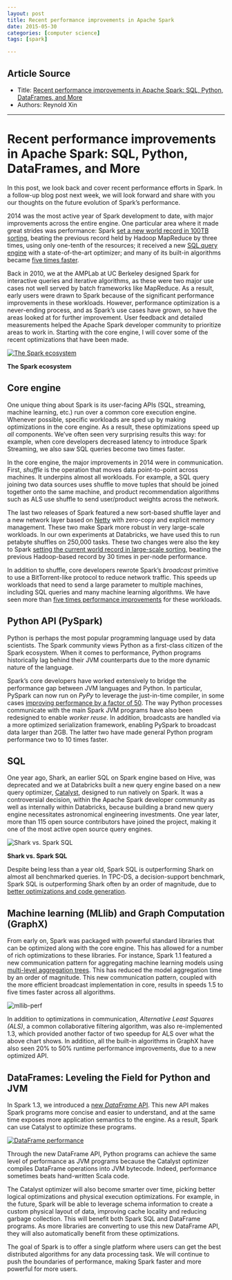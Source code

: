 ```yaml
---
layout: post
title: Recent performance improvements in Apache Spark
date: 2015-05-30
categories: [computer science]
tags: [spark]

---
```


## Article Source
* Title: [Recent performance improvements in Apache Spark: SQL, Python, DataFrames, and More](https://databricks.com/blog/2015/04/24/recent-performance-improvements-in-apache-spark-sql-python-dataframes-and-more.html)
* Authors: Reynold Xin 

---


Recent performance improvements in Apache Spark: SQL, Python, DataFrames, and More 
============

In this post, we look back and cover recent performance efforts in
Spark. In a follow-up blog post next week, we will look forward and
share with you our thoughts on the future evolution of Spark’s
performance.

2014 was the most active year of Spark development to date, with major
improvements across the entire engine. One particular area where it made
great strides was performance: Spark [set a new world record in 100TB
sorting](https://databricks.com/blog/2014/11/05/spark-officially-sets-a-new-record-in-large-scale-sorting.html),
beating the previous record held by Hadoop MapReduce by three times,
using only one-tenth of the resources; it received a new [SQL query
engine](https://databricks.com/blog/2015/04/13/deep-dive-into-spark-sqls-catalyst-optimizer.html)
with a state-of-the-art optimizer; and many of its built-in algorithms
became [five times
faster](https://databricks.com/blog/2014/09/22/spark-1-1-mllib-performance-improvements.html).

Back in 2010, we at the AMPLab at UC Berkeley designed Spark for
interactive queries and iterative algorithms, as these were two major
use cases not well served by batch frameworks like MapReduce. As a
result, early users were drawn to Spark because of the significant
performance improvements in these workloads. However, performance
optimization is a never-ending process, and as Spark’s use cases have
grown, so have the areas looked at for further improvement. User
feedback and detailed measurements helped the Apache Spark developer
community to prioritize areas to work in. Starting with the core engine,
I will cover some of the recent optimizations that have been made.

[![The Spark
ecosystem](https://databricks.com/wp-content/uploads/2014/11/Spark_Ecosystem_Chart11-1024x414.jpg)](https://databricks.com/wp-content/uploads/2014/11/Spark_Ecosystem_Chart11.jpg)

**The Spark ecosystem**

Core engine
-----------

One unique thing about Spark is its user-facing APIs (SQL, streaming,
machine learning, etc.) run over a common core execution engine.
Whenever possible, specific workloads are sped up by making
optimizations in the core engine. As a result, these optimizations speed
up *all* components. We’ve often seen very surprising results this way:
for example, when core developers decreased latency to introduce Spark
Streaming, we also saw SQL queries become two times faster.

In the core engine, the major improvements in 2014 were in
communication. First, *shuffle* is the operation that moves data
point-to-point across machines. It underpins almost all workloads. For
example, a SQL query joining two data sources uses shuffle to move
tuples that should be joined together onto the same machine, and product
recommendation algorithms such as ALS use shuffle to send user/product
weights across the network.

The last two releases of Spark featured a new sort-based shuffle layer
and a new network layer based on
[Netty](http://en.wikipedia.org/wiki/Netty_%28software%29) with
zero-copy and explicit memory management. These two make Spark more
robust in very large-scale workloads. In our own experiments at
Databricks, we have used this to run petabyte shuffles on 250,000 tasks.
These two changes were also the key to Spark [setting the current world
record in large-scale
sorting](https://databricks.com/blog/2014/11/05/spark-officially-sets-a-new-record-in-large-scale-sorting.html),
beating the previous Hadoop-based record by 30 times in per-node
performance.

In addition to shuffle, core developers rewrote Spark’s *broadcast*
primitive to use a BitTorrent-like protocol to reduce network traffic.
This speeds up workloads that need to send a large parameter to multiple
machines, including SQL queries and many machine learning algorithms. We
have seen more than [five times performance
improvements](https://github.com/apache/spark/pull/3417) for these
workloads.

Python API (PySpark)
--------------------

Python is perhaps the most popular programming language used by data
scientists. The Spark community views Python as a first-class citizen of
the Spark ecosystem. When it comes to performance, Python programs
historically lag behind their JVM counterparts due to the more dynamic
nature of the language.

Spark’s core developers have worked extensively to bridge the
performance gap between JVM languages and Python. In particular, PySpark
can now run on *PyPy* to leverage the just-in-time compiler, in some
cases [improving performance by a factor of
50](https://github.com/apache/spark/pull/2144). The way Python processes
communicate with the main Spark JVM programs have also been redesigned
to enable *worker reuse*. In addition, broadcasts are handled via a more
optimized serialization framework, enabling PySpark to broadcast data
larger than 2GB. The latter two have made general Python program
performance two to 10 times faster.

SQL
---

One year ago, Shark, an earlier SQL on Spark engine based on Hive, was
deprecated and we at Databricks built a new query engine based on a new
query optimizer,
[Catalyst](https://databricks.com/blog/2015/04/13/deep-dive-into-spark-sqls-catalyst-optimizer.html),
designed to run natively on Spark. It was a controversial decision,
within the Apache Spark developer community as well as internally within
Databricks, because building a brand new query engine necessitates
astronomical engineering investments. One year later, more than 115 open
source contributors have joined the project, making it one of the most
active open source query engines.

![Shark vs. Spark
SQL](https://databricks.com/wp-content/uploads/2015/04/sparksql-tpcds-perf.jpg)

**Shark vs. Spark SQL**

Despite being less than a year old, Spark SQL is outperforming Shark on
almost all benchmarked queries. In TPC-DS, a decision-support benchmark,
Spark SQL is outperforming Shark often by an order of magnitude, due to
[better optimizations and code
generation](https://databricks.com/blog/2015/04/13/deep-dive-into-spark-sqls-catalyst-optimizer.html).

Machine learning (MLlib) and Graph Computation (GraphX)
-------------------------------------------------------

From early on, Spark was packaged with powerful standard libraries that
can be optimized along with the core engine. This has allowed for a
number of rich optimizations to these libraries. For instance, Spark 1.1
featured a new communication pattern for aggregating machine learning
models using [multi-level aggregation
trees](https://databricks.com/blog/2014/09/22/spark-1-1-mllib-performance-improvements.html).
This has reduced the model aggregation time by an order of magnitude.
This new communication pattern, coupled with the more efficient
broadcast implementation in core, results in speeds 1.5 to five times
faster across all algorithms.

![mllib-perf](https://databricks.com/wp-content/uploads/2015/04/mllib-perf.jpg)

In addition to optimizations in communication, *Alternative Least
Squares (ALS)*, a common collaborative filtering algorithm, was also
re-implemented 1.3, which provided another factor of two speedup for ALS
over what the above chart shows. In addition, all the built-in
algorithms in GraphX have also seen 20% to 50% runtime performance
improvements, due to a new optimized API.

DataFrames: Leveling the Field for Python and JVM
-------------------------------------------------

In Spark 1.3, we introduced a [new *DataFrame*
API](https://databricks.com/blog/2015/02/17/introducing-dataframes-in-spark-for-large-scale-data-science.html).
This new API makes Spark programs more concise and easier to understand,
and at the same time exposes more application semantics to the engine.
As a result, Spark can use Catalyst to optimize these programs.

[![DataFrame
performance](https://databricks.com/wp-content/uploads/2015/02/Screen-Shot-2015-02-16-at-9.46.39-AM-1024x457.png)](https://databricks.com/wp-content/uploads/2015/02/Screen-Shot-2015-02-16-at-9.46.39-AM.png)

Through the new DataFrame API, Python programs can achieve the same
level of performance as JVM programs because the Catalyst optimizer
compiles DataFrame operations into JVM bytecode. Indeed, performance
sometimes beats hand-written Scala code.

The Catalyst optimizer will also become smarter over time, picking
better logical optimizations and physical execution optimizations. For
example, in the future, Spark will be able to leverage schema
information to create a custom physical layout of data, improving cache
locality and reducing garbage collection. This will benefit both Spark
SQL and DataFrame programs. As more libraries are converting to use this
new DataFrame API, they will also automatically benefit from these
optimizations.

The goal of Spark is to offer a single platform where users can get the
best distributed algorithms for any data processing task. We will
continue to push the boundaries of performance, making Spark faster and
more powerful for more users.
